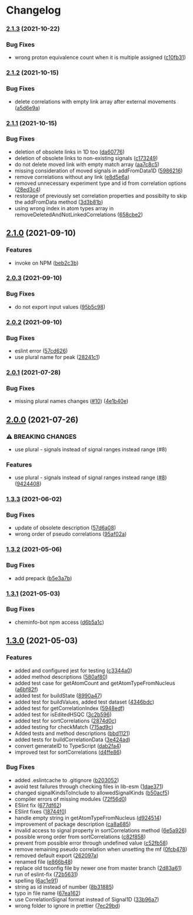 # Changelog

### [2.1.3](https://www.github.com/cheminfo/nmr-correlation/compare/v2.1.2...v2.1.3) (2021-10-22)


### Bug Fixes

* wrong proton equivalence count when it is multiple assigned ([c10fb31](https://www.github.com/cheminfo/nmr-correlation/commit/c10fb31374b805f5529a11dcbc1e0282f62f8373))

### [2.1.2](https://www.github.com/cheminfo/nmr-correlation/compare/v2.1.1...v2.1.2) (2021-10-15)


### Bug Fixes

* delete correlations with empty link array after external movements ([a5d6e9a](https://www.github.com/cheminfo/nmr-correlation/commit/a5d6e9aed8c76c886324f0641c116d374f888906))

### [2.1.1](https://www.github.com/cheminfo/nmr-correlation/compare/v2.1.0...v2.1.1) (2021-10-15)


### Bug Fixes

* deletion of obsolete links in 1D too ([da60776](https://www.github.com/cheminfo/nmr-correlation/commit/da607765b03ffd5a8197e8bdf38e30701f84690a))
* deletion of obsolete links to non-existing signals ([c173249](https://www.github.com/cheminfo/nmr-correlation/commit/c1732495a31abd0ff5ee3478f0bbd0e0c87861a6))
* do not delete moved link with empty match array ([aa7c8c5](https://www.github.com/cheminfo/nmr-correlation/commit/aa7c8c506a2315c87601661a470397ad0b310450))
* missing consideration of moved signals in addFromData1D ([5986216](https://www.github.com/cheminfo/nmr-correlation/commit/5986216b0b141bc4ad2701e4ac0ba156f92fc21a))
* remove correlations without any link ([e8d5e6a](https://www.github.com/cheminfo/nmr-correlation/commit/e8d5e6ab87b446f4c87a51a0646175706f5fb97e))
* removed unnecessary experiment type and id from correlation options ([28ed3c4](https://www.github.com/cheminfo/nmr-correlation/commit/28ed3c4c23ef79ed10d77cfba332859c7b327322))
* restorage of previously set correlation properties and possibilty to skip the addFromData method ([3d3b81b](https://www.github.com/cheminfo/nmr-correlation/commit/3d3b81b8e1aefa15ac0fa3259b3e85d5f916f79c))
* using wrong index in atom types array  in removeDeletedAndNotLinkedCorrelations ([658cbe2](https://www.github.com/cheminfo/nmr-correlation/commit/658cbe2af647cc0720b41056cb56dfce953b67b5))

## [2.1.0](https://www.github.com/cheminfo/nmr-correlation/compare/v2.0.3...v2.1.0) (2021-09-10)


### Features

* invoke on NPM ([beb2c3b](https://www.github.com/cheminfo/nmr-correlation/commit/beb2c3be06fb32160358b25687c124165d6cb11d))

### [2.0.3](https://www.github.com/cheminfo/nmr-correlation/compare/v2.0.2...v2.0.3) (2021-09-10)


### Bug Fixes

* do not export input values ([95b5c98](https://www.github.com/cheminfo/nmr-correlation/commit/95b5c987eb8dde3cd1b21ea35ce663d339f93102))

### [2.0.2](https://www.github.com/cheminfo/nmr-correlation/compare/v2.0.1...v2.0.2) (2021-09-10)


### Bug Fixes

* eslint error ([57cd626](https://www.github.com/cheminfo/nmr-correlation/commit/57cd626b1652011c560d08b50ac73de0fada8ccb))
* use plural name for peak ([28241c1](https://www.github.com/cheminfo/nmr-correlation/commit/28241c1978c81a8b686ddffc06ede5ce4e72f199))

### [2.0.1](https://www.github.com/cheminfo/nmr-correlation/compare/v2.0.0...v2.0.1) (2021-07-28)


### Bug Fixes

* missing plural names changes ([#10](https://www.github.com/cheminfo/nmr-correlation/issues/10)) ([4e1b40e](https://www.github.com/cheminfo/nmr-correlation/commit/4e1b40e530cca4738d89aa7a1780db180035e72b))

## [2.0.0](https://www.github.com/cheminfo/nmr-correlation/compare/v1.3.3...v2.0.0) (2021-07-26)


### ⚠ BREAKING CHANGES

* use plural - signals instead of signal ranges instead range (#8)

### Features

* use plural - signals instead of signal ranges instead range ([#8](https://www.github.com/cheminfo/nmr-correlation/issues/8)) ([9424408](https://www.github.com/cheminfo/nmr-correlation/commit/9424408ff44c7637e882136178cec658c2c59d29))

### [1.3.3](https://www.github.com/cheminfo/nmr-correlation/compare/v1.3.2...v1.3.3) (2021-06-02)


### Bug Fixes

* update of obsolete description ([57d6a08](https://www.github.com/cheminfo/nmr-correlation/commit/57d6a08d9f25b70b692f8fd44b33903efebc5884))
* wrong order of pseudo correlations ([95af02a](https://www.github.com/cheminfo/nmr-correlation/commit/95af02a39ee82fde5d3190b83c6b0d649f7a3c09))

### [1.3.2](https://www.github.com/cheminfo/nmr-correlation/compare/v1.3.1...v1.3.2) (2021-05-06)


### Bug Fixes

* add prepack ([b5e3a7b](https://www.github.com/cheminfo/nmr-correlation/commit/b5e3a7bccc9de303117f3dfa0a8d6ceebd1011ce))

### [1.3.1](https://www.github.com/cheminfo/nmr-correlation/compare/v1.3.0...v1.3.1) (2021-05-03)


### Bug Fixes

* cheminfo-bot npm access ([d6b5a1c](https://www.github.com/cheminfo/nmr-correlation/commit/d6b5a1c3da89b1fceb9fba3116fc356c64b138d2))

## [1.3.0](https://www.github.com/cheminfo/nmr-correlation/compare/v1.1.6...v1.3.0) (2021-05-03)


### Features

* added and configured jest for testing ([c3344a0](https://www.github.com/cheminfo/nmr-correlation/commit/c3344a0ad2736bf5ea8f2e10e3c9729682729983))
* added method descriptions ([580af80](https://www.github.com/cheminfo/nmr-correlation/commit/580af80bec8a02f0a4c257bcd39b4392ea5fa090))
* added test case for getAtomCount and getAtomTypeFromNucleus ([a6bf82f](https://www.github.com/cheminfo/nmr-correlation/commit/a6bf82f83c8326c1cbac9a3124bdd0e3bc563cac))
* added test for buildState ([8990a47](https://www.github.com/cheminfo/nmr-correlation/commit/8990a475dc19f7b6c0aed3bf249a5e120247a514))
* added test for buildValues, added test dataset ([4346bdc](https://www.github.com/cheminfo/nmr-correlation/commit/4346bdcde3bb8573d88d963c962e58f8245677db))
* added test for getCorrelationIndex ([5948edf](https://www.github.com/cheminfo/nmr-correlation/commit/5948edff59ae761d75556a475dbffc0e24a1ae8c))
* added test for isEditedHSQC ([3c2b596](https://www.github.com/cheminfo/nmr-correlation/commit/3c2b5967d8220219e443bdf4f05c4abc67767201))
* added test for sortCorrelations ([2874d0c](https://www.github.com/cheminfo/nmr-correlation/commit/2874d0c884ea431668df883029a481536d707a89))
* added testing for checkMatch ([715ad9c](https://www.github.com/cheminfo/nmr-correlation/commit/715ad9c413f32bf321c1ed87be9315f9afb0230d))
* Added tests and method descriptions ([bbd1121](https://www.github.com/cheminfo/nmr-correlation/commit/bbd112187f8a0969c225a8b93e41138a12947c5d))
* added tests for buildCorrelationData ([3e424ad](https://www.github.com/cheminfo/nmr-correlation/commit/3e424adee194666213762215209a84667daf58c5))
* convert generateID to TypeScript ([dab2fa4](https://www.github.com/cheminfo/nmr-correlation/commit/dab2fa4b1838bff17e3f5540b04b8cc59efb04f0))
* improved test for sortCorrelations ([d4ffe86](https://www.github.com/cheminfo/nmr-correlation/commit/d4ffe8653a20d5ca55e5bff399f2625e6b6e7703))


### Bug Fixes

* added .eslintcache to .gitignore ([b203052](https://www.github.com/cheminfo/nmr-correlation/commit/b203052e8776237ff1bfbded20eea5295dd9c816))
* avoid test failures through checking files in lib-esm ([1dae371](https://www.github.com/cheminfo/nmr-correlation/commit/1dae371a69009587fdcf9398f024009aa93c4f88))
* changed signalKindsToInclude to allowedSignalKinds ([b50acf5](https://www.github.com/cheminfo/nmr-correlation/commit/b50acf53b9eae740d9b13e7b2cd54be68d490118))
* compiler errors of missing modules ([72f56d0](https://www.github.com/cheminfo/nmr-correlation/commit/72f56d0df230c8ff4c8466a176ba8d73b17acd25))
* ESlint fix ([677df62](https://www.github.com/cheminfo/nmr-correlation/commit/677df6250dacb630c7ebf8c27d3ca22afc195c0c))
* ESlint fixes ([18744f0](https://www.github.com/cheminfo/nmr-correlation/commit/18744f0c058e950b0cc60334dcf794888f20aee5))
* handle empty string in getAtomTypeFromNucleus ([d924514](https://www.github.com/cheminfo/nmr-correlation/commit/d9245148d898c5ebd318f4d698ab82efc61b94a7))
* improvement of package description ([ca8a685](https://www.github.com/cheminfo/nmr-correlation/commit/ca8a685b660a7a154e44543f33bd3e0fd40fc64d))
* invalid access to signal property in sortCorrelations method ([6e5a926](https://www.github.com/cheminfo/nmr-correlation/commit/6e5a926ea3284f50fcc50f369e22c29901620513))
* possible wrong order from sortCorrelations ([c82f858](https://www.github.com/cheminfo/nmr-correlation/commit/c82f858093d643c192b9f6a748dd3f434e933589))
* prevent from possible error through undefined value ([c52fb58](https://www.github.com/cheminfo/nmr-correlation/commit/c52fb58db91be8e910f0dcaa19525d230b727e39))
* remove remaining pseudo correlation when unsetting the mf ([0fcb478](https://www.github.com/cheminfo/nmr-correlation/commit/0fcb4783f7f12c11036a91652c32d1291111197d))
* removed default export ([262097a](https://www.github.com/cheminfo/nmr-correlation/commit/262097a0028e3ff3bcf6dd132cfabb6df9353f4e))
* renamed file ([e866b48](https://www.github.com/cheminfo/nmr-correlation/commit/e866b482bd0827b955e5d6961a733093cccbddb6))
* replace old tsconfig file by newer one from master branch ([2d83a61](https://www.github.com/cheminfo/nmr-correlation/commit/2d83a610231b9a9a8f75cbd17f3a007e091e7832))
* run of eslint-fix ([72b5631](https://www.github.com/cheminfo/nmr-correlation/commit/72b56317540c470db84d25a4f6675e3a9cb3bc34))
* spelling ([6ac1e91](https://www.github.com/cheminfo/nmr-correlation/commit/6ac1e91eb8dff67f2e8eb742773426faf68e3a5b))
* string as id instead of number ([8b31885](https://www.github.com/cheminfo/nmr-correlation/commit/8b31885e7173e911358e5e2994d33cada9b377aa))
* typo in file name ([67ea162](https://www.github.com/cheminfo/nmr-correlation/commit/67ea16257883e799e5d522f6742019ce676dc344))
* use CorrelationSignal format instead of Signal1D ([33b96a7](https://www.github.com/cheminfo/nmr-correlation/commit/33b96a767d18f6760ca9b2190ad14d7244ad3ea7))
* wrong folder to ignore in prettier ([7ec29bd](https://www.github.com/cheminfo/nmr-correlation/commit/7ec29bd45347c9a62ee28f74bf9255ab004fc8be))
